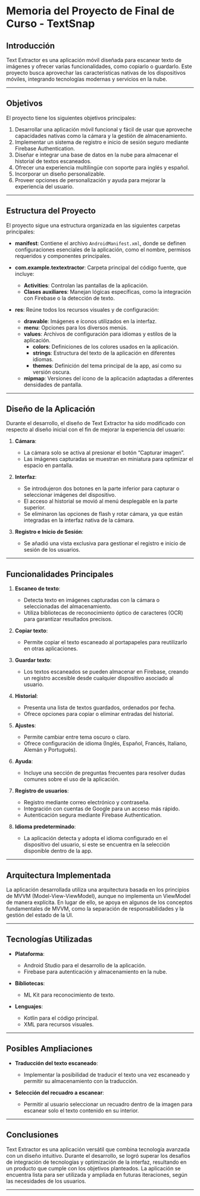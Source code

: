 # Memoria del Proyecto de Final de Curso - TextSnap

## Introducción
Text Extractor es una aplicación móvil diseñada para escanear texto de imágenes y ofrecer varias funcionalidades, como copiarlo o guardarlo. Este proyecto busca aprovechar las características nativas de los dispositivos móviles, integrando tecnologías modernas y servicios en la nube.

---

## Objetivos

El proyecto tiene los siguientes objetivos principales:

1. Desarrollar una aplicación móvil funcional y fácil de usar que aproveche capacidades nativas como la cámara y la gestión de almacenamiento.
2. Implementar un sistema de registro e inicio de sesión seguro mediante Firebase Authentication.
3. Diseñar e integrar una base de datos en la nube para almacenar el historial de textos escaneados.
4. Ofrecer una experiencia multilingüe con soporte para inglés y español.
5. Incorporar un diseño personalizable.
6. Proveer opciones de personalización y ayuda para mejorar la experiencia del usuario.

---

## Estructura del Proyecto

El proyecto sigue una estructura organizada en las siguientes carpetas principales:

- **manifest**: Contiene el archivo `AndroidManifest.xml`, donde se definen configuraciones esenciales de la aplicación, como el nombre, permisos requeridos y componentes principales.

- **com.example.textextractor**: Carpeta principal del código fuente, que incluye:
   - **Activities**: Controlan las pantallas de la aplicación.
   - **Clases auxiliares**: Manejan lógicas específicas, como la integración con Firebase o la detección de texto.

- **res**: Reúne todos los recursos visuales y de configuración:
   - **drawable**: Imágenes e íconos utilizados en la interfaz.
   - **menu**: Opciones para los diversos menús.
   - **values**: Archivos de configuración para idiomas y estilos de la aplicación.
      - **colors**: Definiciones de los colores usados en la aplicación.
      - **strings**: Estructura del texto de la aplicación en diferentes idiomas.
      - **themes**: Definición del tema principal de la app, así como su versión oscura.
   - **mipmap**: Versiones del ícono de la aplicación adaptadas a diferentes densidades de pantalla.

---

## Diseño de la Aplicación

Durante el desarrollo, el diseño de Text Extractor ha sido modificado con respecto al diseño inicial con el fin de mejorar la experiencia del usuario:

1. **Cámara**:
   - La cámara solo se activa al presionar el botón “Capturar imagen”.
   - Las imágenes capturadas se muestran en miniatura para optimizar el espacio en pantalla.

2. **Interfaz**:
   - Se introdujeron dos botones en la parte inferior para capturar o seleccionar imágenes del dispositivo.
   - El acceso al historial se movió al menú desplegable en la parte superior.
   - Se eliminaron las opciones de flash y rotar cámara, ya que están integradas en la interfaz nativa de la cámara.

3. **Registro e Inicio de Sesión**:
   - Se añadió una vista exclusiva para gestionar el registro e inicio de sesión de los usuarios.

---

## Funcionalidades Principales

1. **Escaneo de texto**:
   - Detecta texto en imágenes capturadas con la cámara o seleccionadas del almacenamiento.
   - Utiliza bibliotecas de reconocimiento óptico de caracteres (OCR) para garantizar resultados precisos.

2. **Copiar texto**:
   - Permite copiar el texto escaneado al portapapeles para reutilizarlo en otras aplicaciones.

3. **Guardar texto**:
   - Los textos escaneados se pueden almacenar en Firebase, creando un registro accesible desde cualquier dispositivo asociado al usuario.

4. **Historial**:
   - Presenta una lista de textos guardados, ordenados por fecha.
   - Ofrece opciones para copiar o eliminar entradas del historial.

5. **Ajustes**:
   - Permite cambiar entre tema oscuro o claro.
   - Ofrece configuración de idioma (Inglés, Español, Francés, Italiano, Alemán y Portugués).

6. **Ayuda**:
   - Incluye una sección de preguntas frecuentes para resolver dudas comunes sobre el uso de la aplicación.

7. **Registro de usuarios**:
   - Registro mediante correo electrónico y contraseña.
   - Integración con cuentas de Google para un acceso más rápido.
   - Autenticación segura mediante Firebase Authentication.

8. **Idioma predeterminado**:
   - La aplicación detecta y adopta el idioma configurado en el dispositivo del usuario, si este se encuentra en la selección disponible dentro de la app.

---

## Arquitectura Implementada

La aplicación desarrollada utiliza una arquitectura basada en los principios de MVVM (Model-View-ViewModel), aunque no implementa un ViewModel de manera explícita. En lugar de ello, se apoya en algunos de los conceptos fundamentales de MVVM, como la separación de responsabilidades y la gestión del estado de la UI.

---

## Tecnologías Utilizadas

- **Plataforma**:
   - Android Studio para el desarrollo de la aplicación.
   - Firebase para autenticación y almacenamiento en la nube.

- **Bibliotecas**:
   - ML Kit para reconocimiento de texto.

- **Lenguajes**:
   - Kotlin para el código principal.
   - XML para recursos visuales.

---

## Posibles Ampliaciones

- **Traducción del texto escaneado**:
   - Implementar la posibilidad de traducir el texto una vez escaneado y permitir su almacenamiento con la traducción.

- **Selección del recuadro a escanear**:
   - Permitir al usuario seleccionar un recuadro dentro de la imagen para escanear solo el texto contenido en su interior.

---

## Conclusiones

Text Extractor es una aplicación versátil que combina tecnología avanzada con un diseño intuitivo. Durante el desarrollo, se logró superar los desafíos de integración de tecnologías y optimización de la interfaz, resultando en un producto que cumple con los objetivos planteados. La aplicación se encuentra lista para ser utilizada y ampliada en futuras iteraciones, según las necesidades de los usuarios.

---

